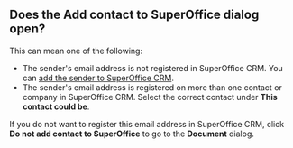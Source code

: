 <!-- markdownlint-disable-file MD041 -->
## Does the Add contact to SuperOffice dialog open?

This can mean one of the following:

* The sender's email address is not registered in SuperOffice CRM. You can [add the sender to SuperOffice CRM][2].
* The sender's email address is registered on more than one contact or company in SuperOffice CRM. Select the correct contact under **This contact could be**.

If you do not want to register this email address in SuperOffice CRM, click **Do not add contact to SuperOffice** to go to the **Document** dialog.

<!-- Referenced links -->
[2]: ../manage-senders.md

